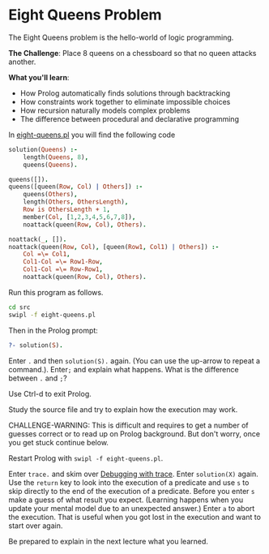 # Eight Queens Problem

The Eight Queens problem is the hello-world of logic programming.

**The Challenge**: Place 8 queens on a chessboard so that no queen attacks another.

**What you'll learn**:
- How Prolog automatically finds solutions through backtracking
- How constraints work together to eliminate impossible choices
- How recursion naturally models complex problems
- The difference between procedural and declarative programming

In [eight-queens.pl](src/eight-queens.pl) you will find the following code

```prolog
solution(Queens) :- 
    length(Queens, 8),
    queens(Queens).

queens([]).
queens([queen(Row, Col) | Others]) :- 
    queens(Others),
    length(Others, OthersLength),
    Row is OthersLength + 1,
    member(Col, [1,2,3,4,5,6,7,8]),
    noattack(queen(Row, Col), Others).

noattack(_, []).
noattack(queen(Row, Col), [queen(Row1, Col1) | Others]) :-
    Col =\= Col1,                    
    Col1-Col =\= Row1-Row,           
    Col1-Col =\= Row-Row1,
    noattack(queen(Row, Col), Others).
```

Run this program as follows.
```bash
cd src
swipl -f eight-queens.pl
```
Then in the Prolog prompt:
```prolog
?- solution(S).
```

Enter `.` and then `solution(S).` again. (You can use the up-arrow to repeat a command.). Enter`;` and explain what happens. What is the difference between `.` and `;`?

Use Ctrl-d to exit Prolog.

Study the source file and try to explain how the execution may work. 

CHALLENGE-WARNING: This is difficult and requires to get a number of guesses correct or to read up on Prolog background. But don't worry, once you get stuck continue below.

Restart Prolog with `swipl -f eight-queens.pl`.

Enter `trace.` and skim over [Debugging with trace](trace.pdf). Enter `solution(X)` again. Use the `return` key to look into the execution of a predicate and use `s` to skip directly to the end of the execution of a predicate. Before you enter `s` make a guess of what result you expect. (Learning happens when you update your mental model due to an unexpected answer.) Enter `a` to abort the execution. That is useful when you got lost in the execution and want to start over again.

Be prepared to explain in the next lecture what you learned.

